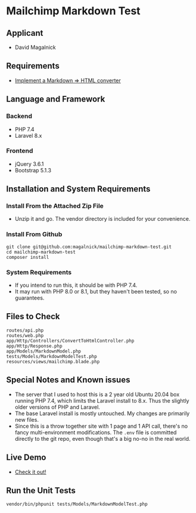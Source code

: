 # Mailchimp Markdown Test

## Applicant

- David Magalnick

## Requirements

- [Implement a Markdown => HTML converter](https://gist.github.com/mc-interviews/305a6d7d8c4ba31d4e4323e574135bf9)

## Language and Framework

### Backend

- PHP 7.4
- Laravel 8.x

### Frontend

- jQuery 3.6.1
- Bootstrap 5.1.3

## Installation and System Requirements

### Install From the Attached Zip File

- Unzip it and go. The vendor directory is included for your convenience.

### Install From Github

```
git clone git@github.com:magalnick/mailchimp-markdown-test.git
cd mailchimp-markdown-test
composer install
```

### System Requirements

- If you intend to run this, it should be with PHP 7.4.
- It may run with PHP 8.0 or 8.1, but they haven't been tested, so no guarantees.

## Files to Check

```
routes/api.php
routes/web.php
app/Http/Controllers/ConvertToHtmlController.php
app/Http/Response.php
app/Models/MarkdownModel.php
tests/Models/MarkdownModelTest.php
resources/views/mailchimp.blade.php
```

## Special Notes and Known issues

- The server that I used to host this is a 2 year old Ubuntu 20.04 box running PHP 7.4, which limits the Laravel install to 8.x. Thus the slightly older versions of PHP and Laravel.
- The base Laravel install is mostly untouched. My changes are primarily new files.
- Since this is a throw together site with 1 page and 1 API call, there's no fancy multi-environment modifications. The `.env` file is committed directly to the git repo, even though that's a big no-no in the real world.

## Live Demo

- [Check it out!](https://random-stuff.madmarye.com/)

## Run the Unit Tests

```
vendor/bin/phpunit tests/Models/MarkdownModelTest.php
```
